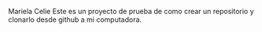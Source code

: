 Mariela Celie
Este es un proyecto de prueba de como crear un repositorio y clonarlo desde github a mi computadora.
